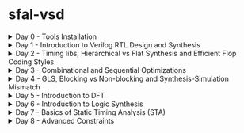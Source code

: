 # sfal-vsd
<details>
	<summary>Day 0 - Tools Installation </summary>
	
# Day 0 - Tools Installation
## Yosys
```
$ git clone https://github.com/YosysHQ/yosys.git
$ cd yosys 
$ sudo apt install make (If make is not installed please install it) 
$ sudo apt-get install build-essential clang bison flex \
    libreadline-dev gawk tcl-dev libffi-dev git \
    graphviz xdot pkg-config python3 libboost-system-dev \
    libboost-python-dev libboost-filesystem-dev zlib1g-dev
$ make 
$ sudo make install
```
<img width="575" alt="yosys" src="https://github.com/sukanyasmeher/sfal-vsd/assets/166566124/7dfb067d-5f8c-407b-86eb-6bcb44f60a97">

## Iverilog
```
$ sudo apt-get install iverilog
```
<img width="702" alt="iverilog" src="https://github.com/sukanyasmeher/sfal-vsd/assets/166566124/e660c9fc-0d6d-4ab7-b75f-9992133771ef">

## GTKWave
```
$ sudo apt update
$ sudo apt install gtkwave
```
<img width="604" alt="gtkwave2" src="https://github.com/sukanyasmeher/sfal-vsd/assets/166566124/843a73bc-20ec-4417-bdc8-883caa6a299b">

<img width="1008" alt="gtkwave1" src="https://github.com/sukanyasmeher/sfal-vsd/assets/166566124/1e0c0704-f9a8-4ce4-b364-55a1fb0fc9ca">
</details>

<details>
<summary>Day 1 - Introduction to Verilog RTL Design and Synthesis</summary>

# Day 1 - Introduction to Verilog RTL Design and Synthesis
## Introduction to open-source simulator Iverilog

Folder structure of the git clone:
- `lib` - will contain sky130 standard cell library
- `my_lib/verilog_models` - will contain standard cell verilog model
- `verilog_files` -contains the lab experiments source files

<img width="762" alt="intro_iverilog" src="https://github.com/sukanyasmeher/sfal-vsd/assets/166566124/ceceb871-47f9-4edc-8ec7-ac273dc5352c">


Example of a design good_mux.v 

```
module good_mux (input i0 , input i1 , input sel , output reg y);
always @ (*)
begin
	if(sel)
		y <= i1;
	else 
		y <= i0;
end
endmodule
```
Example of a testbench tb_good_mux.v 

```
`timescale 1ns / 1ps
module tb_good_mux;
	// Inputs
	reg i0,i1,sel;
	// Outputs
	wire y;

        // Instantiate the Unit Under Test (UUT)
	good_mux uut (
		.sel(sel),
		.i0(i0),
		.i1(i1),
		.y(y)
	);

	initial begin
	$dumpfile("tb_good_mux.vcd");
	$dumpvars(0,tb_good_mux);
	// Initialize Inputs
	sel = 0;
	i0 = 0;
	i1 = 0;
	#300 $finish;
	end

always #75 sel = ~sel;
always #10 i0 = ~i0;
always #55 i1 = ~i1;
endmodule
```
Command to run the design and testbench
```
iverilog good_mux.v tb_good_mux.v
```
The output of the iverilog is a .vcd file and a.out file is created. By executing a.out iverilog dump the vcd file.

## Introduction to GTKWave
gtkwave will be used to generate the waveforms and display in visual format.

Command to view the vcd file in gtkwave 
```
gtkwave tb_good_mux.vcd
```
The waveform in gtwave is shown below

<img width="993" alt="lab1-gtkwave" src="https://github.com/sukanyasmeher/sfal-vsd/assets/166566124/2f27e5f2-6c6c-491a-b6be-8c8974ed1303">

## Introduction to Yosys
It is the synthesizer used to convert RTL to netlist.
Netlist should be the same as the Design but represented in the form of standard cells.
The same testbench can be used to verify RTL and Synthesized Netlist.

<img width="800" alt="intro_yosys" src="https://github.com/sukanyasmeher/sfal-vsd/assets/166566124/0920be6f-770d-447d-a2cf-eaf73280539e">

## Introduction to Logic Synthesis

<img width="611" alt="intro_logic_synthesis1" src="https://github.com/sukanyasmeher/sfal-vsd/assets/166566124/d01c7771-7bb7-42cd-b7a1-24472ca61226">

## Lab using Yosys and Sky130 PDKs
<img width="736" alt="yosyslab1" src="https://github.com/sukanyasmeher/sfal-vsd/assets/166566124/81628bfa-c5b4-4715-bd30-ccc5dc97f789">

<img width="730" alt="yosyslab2" src="https://github.com/sukanyasmeher/sfal-vsd/assets/166566124/a62c4b4c-d1b0-4412-bfa5-11fcec22627a">

<img width="727" alt="yosyslab3" src="https://github.com/sukanyasmeher/sfal-vsd/assets/166566124/a96c3730-0071-49c2-b2f9-d61f9640ba20">

<img width="636" alt="show_logic" src="https://github.com/sukanyasmeher/sfal-vsd/assets/166566124/19d70533-9d4e-4cec-81c5-7ad2fafc381f">

</details>

<details>

<summary>Day 2 - Timing libs, Hierarchical vs Flat Synthesis and Efficient Flop Coding Styles </summary>

# Day 2 - Timing libs, Hierarchical vs Flat Synthesis and Efficient Flop Coding Styles

## Introduction to timing .libs
Libraries are characterized based on PVT (process, voltage, temperature) \
Process -> Variations due to fabrication \
Voltage -> Variations due to voltage \
Temperature -> Variations due to temperature 

As seen in the screenshot below \
tt stands for typical in the .lib name \
025C stands for temperature of 25 C in the .lib name \
1v80 stands for voltage of 1.8V in the .lib name

<img width="903" alt="libertyfile1" src="https://github.com/sukanyasmeher/sfal-vsd/assets/166566124/4d70123b-e2a7-406b-9d19-9f7bfc958840">

-cell defines the beginning of the cell. Other information of cells mentioned are:
- Leakage power based on the combination of inputs
- Area
- Power ports
- Input capacitance
- Power associated with the pin
- Transition
- Delay

## Hierarchical vs Flat Synthesis

### Hierarchical Synthesis
Report after synthesizing multiple_modules.v. As shown below the sub_modules statistics are printed. For example, sub-module1 has 1 AND gate and sub-module2 has 1 OR gate. This is an example of Hierarchical Synthesis.

<img width="1284" alt="multiplemodules1" src="https://github.com/sukanyasmeher/sfal-vsd/assets/166566124/a3fe130b-84ba-4605-9bb5-b6ea0600162f">

Hierarchy is preserved. sub_module1 and sub_module2 are instantiated separately in the synthesized Verilog netlist. Rather than seeing AND or OR gate, we see sub_modules when we run the command 'show' as shown in the screenshot.

<img width="951" alt="mutiplemoduleshier2" src="https://github.com/sukanyasmeher/sfal-vsd/assets/166566124/bfedb3bd-484b-4bec-b8a3-95636b0dadb2">

If we look into the sub_module2 in synthesized netlist 'multiple_modules_hier.v', we see that rather than OR gate, the inputs a & b, pass through the inverter and then NAND gate. It is because in CMOS, stacking PMOS, which happens in 'OR' gate is bad as PMOS has lower mobility and always have to be wider to get some meaningful output. The next step is to check .lib file for the answer.

### Flat Synthesis
The design can be flattened by using the command `flatten`.

Screenshot shows the command, synthesized netlist and the logical diagram.

<img width="1534" alt="multiplemodulesflat1" src="https://github.com/sukanyasmeher/sfal-vsd/assets/166566124/b9045858-4928-4503-9fdf-597848406a43">

### Sub-module Level Synthesis
RTL (Register Transfer Level) designs are often modular, with various functional blocks or sub-modules. Sub-module level synthesis allows each of these sub-modules to be synthesized independently.

Why is the sub-module level synthesis necessary?
- Optimization and Area Reduction: By synthesizing sub-modules separately, the synthesis tool can optimize each one individually. It performs logic optimization, technology mapping, and area minimization for each sub-module. This leads to more efficient use of resources and reduced overall chip area.
- Resuability: Each submodule can be designed, verified, and optimized independently. They can be reused in a large design multiple times saving time and enhancing efficiency. 
- Parallel Processing: Different sub-modules can be synthesized concurrently, improving efficiency. For large designs, parallel synthesis significantly reduces turnaround time.

The commands to run sub-module synthesis
```
read_liberty -lib ../lib/sky130_fd_sc_hd__tt_025C_1v80.lib
read_verilog multiple_modules.v
synth -top sub_module1
abc -liberty ../lib/sky130_fd_sc_hd__tt_025C_1v80.lib
show
```

The screenshot shows that when sub_module1 is synthesized, only AND gate is generated. 
<img width="1003" alt="submodulesynth" src="https://github.com/sukanyasmeher/sfal-vsd/assets/166566124/1e3c7a7e-7ae2-41af-89ce-27e3b7a198ec">

## Various Flop Coding Styles and Optimization

### Why do we need flops and how do they prevent glitches in the circuit?

Glitches can occur in digital circuits due to various reasons such as signal delays, noise, or timing issues. Flops prevent glitches during the operation in the following ways:
- Synchronization: Flops are edge-triggered devices, meaning they respond only to transitions of the input signal (e.g., rising edge, falling edge). This synchronization ensures that the output changes only at specific points, reducing the likelihood of glitches caused by transient signal variations.
- Timing Control: Flops are typically controlled by a clock signal, ensuring that all circuit operations occur synchronously. This eliminates timing issues that could lead to glitches due to data arriving at different times.

<img width="846" altthe ="flops1" src="https://github.com/sukanyasmeher/sfal-vsd/assets/166566124/32aab966-261a-4e42-9f49-59572586cd0f">

### Different types of flops
To initialize flops, we need to `set` and `reset` which can be synchronous or asynchronous.

<img width="775" alt="syn_async_reset_flop1" src="https://github.com/sukanyasmeher/sfal-vsd/assets/166566124/338b941f-4a51-4cf3-9289-f344afac2922">

<img width="967" alt="sync_async_reset_flop2" src="https://github.com/sukanyasmeher/sfal-vsd/assets/166566124/22ef5caa-be1d-4cfe-be44-b1dc7083c377">

The screenshot below shows DFF with asynchronous reset HDL simulation in Iverilog and  waveform display in GTKwave. Irrespective of the clock and d, as soon as async_reset=1, q=0.

<img width="1011" alt="async_reset_flop_hdl" src="https://github.com/sukanyasmeher/sfal-vsd/assets/166566124/4f4c5e04-85c9-4492-90cd-00a6dddcbbb3">

### Synthesizing flops
The command to synthesize ***DFF with asynchronous reset*** as an example
```
read_liberty -lib ../lib/sky130_fd_sc_hd__tt_025C_1v80.lib
read_verilog dff_asyncres.v
synth -top dff_asyncres
dfflibmap -liberty ../lib/sky130_fd_sc_hd__tt_025C_1v80.lib
abc -liberty ../lib/sky130_fd_sc_hd__tt_025C_1v80.lib
show
```
<img width="1142" alt="dff_asyncres_syn" src="https://github.com/sukanyasmeher/sfal-vsd/assets/166566124/1beb6298-6b1c-4c6b-a2dd-ac28de40f108">


On synthesizing ***DFF with synchronous reset*** we get NOR gate with inverted `d` as shown in the screenshot below. However,on evaluating the boolean expression, we reached the same logic realization. 


<img width="1211" alt="dff_sync_reset1" src="https://github.com/sukanyasmeher/sfal-vsd/assets/166566124/45f7fc3b-d87f-43bc-94fd-0d9f3870382f">

<img alt="dff_sync_reset2" src="https://github.com/sukanyasmeher/sfal-vsd/assets/166566124/81c0b90f-06af-4ee9-9f10-b8f4f8f743a7" width="700" height="500">

Using the `stat` command, all the cells used for logic synthesis are visible even though it is not evident from the statistics of doing synthesis.

<img width="572" alt="dff_syncres2" src="https://github.com/sukanyasmeher/sfal-vsd/assets/166566124/15ff7c0a-cec7-4aac-8385-a0b59f99ec04">



### Synthesizing mult2 (multiply by 2)

 
To implement `y[3:0] = 2*a[2:0]`, we append a `1'b0 `to the `a[2:0]` i.e, `y[3:0] = {a[2:0],0}`. This is also equal to left shift the input bits by 1.
This can be realized by just wiring.
So we expect no hardware which is also seen in the screenshot below, analysis after synthesis and show. The command 'abc' is not required for mapping when there are no cells.

<img width="972" alt="mult2_syn2" src="https://github.com/sukanyasmeher/sfal-vsd/assets/166566124/d2cd1b79-d13b-4478-83f3-e73f16a7fce9">

### Synthesizing mult9 (multiply by 9 or 8+1)

`y=9*a` can be considered `8*a+1*a`
To implement `y[5:0] = 9*a[2:0]`, we append `000` to `a[2:0]` and then add `a` i.e, `y[5:0] = {a[2:0],000} + a[2:0]`.
This can be realized just by wiring.
So we expect no hardware which is also seen in the screenshot below, analysis after synthesis and show. The command 'abc' is not required for mapping when there are no cells.

<img width="918" alt="mult8_syn" src="https://github.com/sukanyasmeher/sfal-vsd/assets/166566124/dd1b4634-50ed-4229-9d82-80689bafb7e7">
</details>

<details>
	<summary>Day 3 - Combinational and Sequential Optimizations </summary>
	
# Day 3 - Combinational and Sequential Optimizations

## Introduction to Optimizations

### Combinational Logic Optimization
It means squeezing the logic to get the most optimized design in terms of area and power. the most commonly used techniques are:
1) Constant propagation using direct optimization
2) Boolean logic optimization using K-map and Quine McKlusky

An example of constant propagation optimization is highlighted below.
<img width="618" alt="1_const_prop" src="https://github.com/sukanyasmeher/sfal-vsd/assets/166566124/c8bd1118-52f7-441b-8cff-254d851cb892">

An example of boolean optimization is highlighted below.

<img width="619" alt="2-boolean-opt" src="https://github.com/sukanyasmeher/sfal-vsd/assets/166566124/aa864102-ef33-4d45-9ec9-929738172cd4">

### Sequential Logic Optimization
The technqiues used are:
1) Basic
   - Sequential constant propagation
2) Advanced (not covered as part of lab)
   - Static optimization
   - Retiming
   - Sequential logic cloning (floorplan aware synthesis)

An example of sequential constant propagation is highlighted below of DFF with asynchronous reset where D input is grounded. To note, the same technique cannot be applied to DFF with the asynchronous set because while `Q=1` when `Set=1`, but `Q=0` at `Set=0` at the next CLK pulse. Q is dependent not only on Set but also on the clock edge.

<img width="629" alt="3-seq-const-prop" src="https://github.com/sukanyasmeher/sfal-vsd/assets/166566124/3e31a212-a0b0-42c3-be92-d0075a9f7d1c">

Retiming is a technique to improve the performance of the circuit.

<img width="600" alt="4-seq-adv" src="https://github.com/sukanyasmeher/sfal-vsd/assets/166566124/23bcc15c-813b-496a-aebf-ebbf5ceba557">

## Combinational Logic Optimizations
Commands for optimization

```
opt_clean -purge
```
### Optimization of opt_check.v
Syntax for opt_check.v
```
module opt_check (input a , input b , output y);
        assign y = a?b:0;
endmodule
```
For opt_check.v the assignment `y = a?b:0` reduces to `y = ab`. The screenshot shown below explains this

<img width="533" alt="5-seq-opt" src="https://github.com/sukanyasmeher/sfal-vsd/assets/166566124/f4b6a999-f665-412f-a705-9496bfdd04c2">

The logic implementation after synthesis for opt_check.v is shown below, showing only AND gate.

<img width="1120" alt="6-opt_check" src="https://github.com/sukanyasmeher/sfal-vsd/assets/166566124/1375f89b-a78f-4702-a1b3-ae9fbcc85ffc">


### Optimization of opt_check2.v
Syntax for opt_check2.v
```
module opt_check2 (input a , input b , output y);
        assign y = a?1:b;
endmodule
```
For opt_check2.v the assignment `y = a?1:b` reduces to `y = a + b`. 

The logic implementation after synthesis for opt_check2.v is shown below, showing only OR gate.

<img width="1115" alt="7-opt-check2" src="https://github.com/sukanyasmeher/sfal-vsd/assets/166566124/6c8b8eea-c605-4110-9a74-f3b2737ff29f">

### Optimization of opt_check3.v
Syntax for opt_check3.v
```
module opt_check3 (input a , input b, input c , output y);
	assign y = a?(c?b:0):0;
endmodule
```
For opt_check.v the assignment `y = a?(c?b:0):0` reduces to `y = abc`. The screenshot shown below explains this.

<img width="541" alt="8-opt-check3" src="https://github.com/sukanyasmeher/sfal-vsd/assets/166566124/c9fb59d8-d080-4776-bec6-46e3b48b3d68">

The logic implementation after synthesis for opt_check3.v is shown below, showing 3 input AND gate.

<img width="1046" alt="9-opt-check3" src="https://github.com/sukanyasmeher/sfal-vsd/assets/166566124/e0306198-1dd2-4504-9f97-7d7541316160">

### Optimization of multiple_module_opt.v

Syntax of multiple_module_opt.v
```
module sub_module1(input a , input b , output y);
 assign y = a & b;
endmodule

module sub_module2(input a , input b , output y);
 assign y = a^b;
endmodule

module multiple_module_opt(input a , input b , input c , input d , output y);
wire n1,n2,n3;

sub_module1 U1 (.a(a) , .b(1'b1) , .y(n1));
sub_module2 U2 (.a(n1), .b(1'b0) , .y(n2));
sub_module2 U3 (.a(b), .b(d) , .y(n3));

assign y = c | (b & n1); 
endmodule
```
The logic implementation after synthesis for multiple_module_opt.v is shown below.
<img width="1080" alt="10-multiple-module-opt" src="https://github.com/sukanyasmeher/sfal-vsd/assets/166566124/f2486353-e1f9-44e3-97b1-4b235912b69d">


## Sequential Logic Optimizations

Both the dff_const1.v and dff_const2 are explained below.

<img width="851" alt="12-dff-const1-const2" src="https://github.com/sukanyasmeher/sfal-vsd/assets/166566124/b9bede59-edaa-4f4f-ad90-9036c63aa4da">

### Optimizing dff_const1.v

Syntax for dff_const1.v
```
module dff_const1(input clk, input reset, output reg q);
always @(posedge clk, posedge reset)
begin
	if(reset)
		q <= 1'b0;
	else
		q <= 1'b1;
end

endmodule
```
For dff_const1.v, `q=0` as long as `reset=1`. However, when `reset=0` `q` doesn't immediately becomes `1` rather at the next rising edge of the `clk` as shown below. ***So the optimization cannot be applied***.

<img width="998" alt="11-dff-const1" src="https://github.com/sukanyasmeher/sfal-vsd/assets/166566124/b046fd71-f0bd-4b79-9345-81ace8795e11">

The commands to run the synthesis
```
read_liberty -lib ../lib/sky130_fd_sc_hd__tt_025C_1v80.lib
read_verilog dff_const1.v
synth -top dff_const1
dfflibmap -liberty ../lib/sky130_fd_sc_hd__tt_025C_1v80.lib
abc -liberty ../lib/sky130_fd_sc_hd__tt_025C_1v80.lib
show
```

The logic implementation after synthesis for dff_const1.v is shown below.

<img width="1680" alt="13-dff-const1" src="https://github.com/sukanyasmeher/sfal-vsd/assets/166566124/dcde9e56-06b9-4b20-9b7c-4e44477df7ba">

***complete dff_const2,4,5***

### Optimizing dff_const3.v

Syntax for dff_const3.v
```
module dff_const3(input clk, input reset, output reg q);
reg q1;

always @(posedge clk, posedge reset)
begin
	if(reset)
	begin
		q <= 1'b1;
		q1 <= 1'b0;
	end
	else
	begin
		q1 <= 1'b1;
		q <= q1;
	end
end

endmodule
```
For dff_const3.v, there are two flops.  `q1=0` as long as `reset=1`. However, when `reset=0` `q1` doesn't immediately becomes `1` rather at the next rising edge of the `clk` with some propagation delay as shown below. `q=1` as long as `reset=1`, acting as `set` rather than `reset`. However, when `reset=0` `q` samples `q1` as `0` as there are some propagation delay for `q1`as shown below. At the next `clk` edge `q` samples `q1` as `1`.
***So the optimization cannot be applied***.

<img width="973" alt="14-dff-const3" src="https://github.com/sukanyasmeher/sfal-vsd/assets/166566124/6bf8a7c4-07f1-4f70-9878-e2773b3eeab5">

The command to run HDL simulation
```
iverilog dff_const3.v tb_dff_const3.v
./a.out
gtkwave tb_dff_const3.vcd
```
The HDL simulation is shown below.

<img width="997" alt="15-dff-const3" src="https://github.com/sukanyasmeher/sfal-vsd/assets/166566124/3e9440d3-a562-4365-90fb-d17e8ea5c7a2">

The commands to run the synthesis
```
read_liberty -lib ../lib/sky130_fd_sc_hd__tt_025C_1v80.lib
read_verilog dff_const3.v
synth -top dff_const3
dfflibmap -liberty ../lib/sky130_fd_sc_hd__tt_025C_1v80.lib
abc -liberty ../lib/sky130_fd_sc_hd__tt_025C_1v80.lib
show
```

The logic implementation after synthesis for dff_const3.v is shown below.

<img width="1066" alt="16-dff-const3" src="https://github.com/sukanyasmeher/sfal-vsd/assets/166566124/6d30d2b7-0c21-464f-9dad-02db228e8c5c">

## Sequential Optimzations for Unused Outputs

### Optimization of Case1: 3-bit Up Counter with q[0] used (counter_opt.v)
Example of a counter where bits at the position of [2] and [1] are unused.

```
module counter_opt (input clk , input reset , output q);
reg [2:0] count;
assign q = count[0];

always @(posedge clk ,posedge reset)
begin
	if(reset)
		count <= 3'b000;
	else
		count <= count + 1;
end

endmodule
```
The screenshot explains the logic of the counter. Only q[0] is used. ***So the optimization can be applied***.

<img width="1200" alt="17-counter" src="https://github.com/sukanyasmeher/sfal-vsd/assets/166566124/dbdbd8d5-a305-4f31-b8ba-a8c33d53d67a">

The commands to run the synthesis
```
read_liberty -lib ../lib/sky130_fd_sc_hd__tt_025C_1v80.lib
read_verilog counter_opt.v
synth -top counter_opt
dfflibmap -liberty ../lib/sky130_fd_sc_hd__tt_025C_1v80.lib
abc -liberty ../lib/sky130_fd_sc_hd__tt_025C_1v80.lib
show
```
We see only one flop after the synthesis and also seen in synthesis report after `synth -top counter_opt.v`

<img width="1672" alt="18-counter-opt" src="https://github.com/sukanyasmeher/sfal-vsd/assets/166566124/42d260a1-72bc-4d5f-b891-9fea58a57813">

### Optimization of Case2: 3-bit Up Counter (counter_opt2.v)

Example of a counter where all the bits are used.
```
module counter_opt (input clk , input reset , output q);
reg [2:0] count;
assign q = (count[2:0] == 3'b100);

always @(posedge clk ,posedge reset)
begin
	if(reset)
		count <= 3'b000;
	else
		count <= count + 1;
end

endmodule
```
The commands to run the synthesis
```
read_liberty -lib ../lib/sky130_fd_sc_hd__tt_025C_1v80.lib
read_verilog counter_opt.v
synth -top counter_opt
dfflibmap -liberty ../lib/sky130_fd_sc_hd__tt_025C_1v80.lib
abc -liberty ../lib/sky130_fd_sc_hd__tt_025C_1v80.lib
show
```
We see only 3 flops after the synthesis and also seen in synthesis report after `synth -top counter_opt.v`
<img width="829" alt="19-counter-opt2" src="https://github.com/sukanyasmeher/sfal-vsd/assets/166566124/a7c68bda-5619-4dd6-89d4-d8773c1bf345">

<img width="1669" alt="20-counter-opt2" src="https://github.com/sukanyasmeher/sfal-vsd/assets/166566124/95bbe05c-bdde-4bdd-8fe7-492be015dc9f">

<img width="1167" alt="21-counter-opt2" src="https://github.com/sukanyasmeher/sfal-vsd/assets/166566124/11cd582b-4ccd-4b99-82e2-1c68c92db131">

</details>

<details>

 <summary>Day 4 - GLS, Blocking vs Non-blocking and Synthesis-Simulation Mismatch</summary>
 
# Day 4 - GLS, Blocking vs Non-blocking and Synthesis-Simulation Mismatch

## GLS, Synthesis-Simulation Mismatch, and Blocking/Non-blocking Statements

### Why is Gate Level Simulation (GLS) necessary?
- Verify the correctness of the design after synthesis
- Ensure the timing of the design is met which is done with delay annotation (timing aware)

  <img width="628" alt="1-gls-iverilog" src="https://github.com/sukanyasmeher/sfal-vsd/assets/166566124/e3bef5db-4722-4561-ad10-0370a924fdc9">
  
### Synthesis Simulation Mismatches

It happens because of the following reasons
- Missing sensitivity list
- Blocking vs non-blocking assignments
- Non-standard verilog coding

#### (1) Missing sensitivity list

As shown in the screenshot below, `always` block is evaluated only when `sel` is changing. So output `y` is not evaluated when `sel` is not changing although `i0` and `i1` are changing. Rather it acts like a latch. The code on the right side represents the correct design coding for `mux`. In this case `always` is evaluated for any signal changes. 

<img width="632" alt="2-missing-sensitivity-list" src="https://github.com/sukanyasmeher/sfal-vsd/assets/166566124/5c494646-600e-4b19-a3ce-7db8c1baa5a7">

#### (2) Blocking vs Non-blocking Assignments

 ##### Blocking Statements
 
 - Represented by `=`
 - Executes the statements in the order it is written inside always block
 - So the first statement is evaluated before the second statement

##### Non-Blocking Statements
- Represented by `<=`
- Executes all the RHS when always block is entered and assigns to LHS
- Parallel execution

   The left side of the screenshot below gives us the correct execution. While the right side can lead to serious issues as `d` is assigned to `q` directly. ***So choosing non-blocking statements is best practice*** (highlighted in the screenshot below).

<img width="612" alt="4-blocking-statement" src="https://github.com/sukanyasmeher/sfal-vsd/assets/166566124/bde53551-9858-4eee-afd2-f37cd0dff762">

 ##### Blocking Statements Leading to Synthesis Simulation Mismatch

In the code shown below, `y` gets the old `q0` value. This will mimic delay or flop. But when you synthesize, there will be no flop. If the order is changed (right side code), latest value of `q0` is assigned to `y`. 

When synthesized, both will lead to the same circuit. However, simulation will result in different behavior. For the left side of the code, `y` gets the old `q0` value and for the right side of the code, `y` gets the latest `q0` value leading to a synthesis simulation mismatch. 

This issue is resolved by using ***non-blocking statements***.

 <img width="615" alt="5-blocking-statement" src="https://github.com/sukanyasmeher/sfal-vsd/assets/166566124/aed8bcbb-ca5e-467d-bfd7-8c679ce91263">

## Labs on GLS and Synthesis-Simulation Mismatch

### Ternary operator MUX (ternary_operator_mux.v)

The Verilog code of ternary_operator_mux.v
```
module ternary_operator_mux (input i0 , input i1 , input sel , output y);
	assign y = sel?i1:i0;
	endmodule
```
The command to run HDL simulation
```
iverilog ternary_operator_mux.v tb_ternary_operator_mux.v
./a.out
gtkwave tb_ternary_operator_mux.vcd
```
HDL Simulation waveform of ternary_operator_mux.v is shown in the screenshot below

<img width="1013" alt="6-ternary-op-mux" src="https://github.com/sukanyasmeher/sfal-vsd/assets/166566124/14d13e7f-e5f7-4d61-9942-5e5e57433db5">

The commands to run the synthesis for ternary_operator_mux.v
```
read_liberty -lib ../lib/sky130_fd_sc_hd__tt_025C_1v80.lib
read_verilog ternary_operator_mux.v
synth -top ternary_operator_mux
abc -liberty ../lib/sky130_fd_sc_hd__tt_025C_1v80.lib
show
write_verilog ternary_operator_mux_net.v
```

<img width="1002" alt="7-ternary-op-mux" src="https://github.com/sukanyasmeher/sfal-vsd/assets/166566124/de35d1cd-8e62-470f-983c-6364f2a76447">

The commands to do GLS for ternary_operator_mux.v
```
iverilog ../my_lib/verilog_model/primitives.v ../my_lib/verilog_model/sky130_fd_sc_hd.v ternary_operator_mux_net.v tb_ternary_operator_mux.v
./a.out
gtkwave tb_ternary_operator_mux.vcd
```
The GLS output is shown below.
<img width="982" alt="8-ternary-op-mux" src="https://github.com/sukanyasmeher/sfal-vsd/assets/166566124/7c1e66fd-c9dd-40be-9112-9e33da3e5ebb">

### Bad MUX (bad_mux.v)

The `always` block is executed only at `sel` signal. It works like a flop rather than mux.
The Verilog code of bad_mux.v
```
module bad_mux (input i0 , input i1 , input sel , output reg y);
always @ (sel)
begin
	if(sel)
		y <= i1;
	else 
		y <= i0;
end
endmodule
```

The command to run HDL simulation
```
iverilog bad_mux.v tb_bad_mux.v
./a.out
gtkwave tb_bad_mux.vcd
```
HDL Simulation waveform of bad_mux.v is shown in the screenshot below

<img width="978" alt="9-bad-mux" src="https://github.com/sukanyasmeher/sfal-vsd/assets/166566124/a4c9addd-c225-4c1e-a2bd-32187373e56d">

The commands to run the synthesis for bad_mux.v.
```
read_liberty -lib ../lib/sky130_fd_sc_hd__tt_025C_1v80.lib
read_verilog bad_mux.v
synth -top bad_mux
abc -liberty ../lib/sky130_fd_sc_hd__tt_025C_1v80.lib
show
write_verilog bad_mux_net.v
```

The synthesis report shows it is still inferring the mux but not the flop.

<img width="1035" alt="10-bad-mux" src="https://github.com/sukanyasmeher/sfal-vsd/assets/166566124/3851798a-31c7-4030-a81d-63325bd4d6f3">

The commands to do GLS for bad_mux.v
```
iverilog ../my_lib/verilog_model/primitives.v ../my_lib/verilog_model/sky130_fd_sc_hd.v bad_mux_net.v tb_bad_mux.v
./a.out
gtkwave tb_bad_mux.vcd
```
The GLS output is shown below. This shows correct functionality which is different from HDL simulation, leading to ***synthesis simulation mismatch***.

<img width="985" alt="11-bad-mux" src="https://github.com/sukanyasmeher/sfal-vsd/assets/166566124/98dad98d-c46e-4b72-9857-e6b30c42367f">

## Labs on Synthesis-Simulation Mismatch for Blocking Statements

### Blocking Caveat (blocking_caveat.v)

The logic to simulate is shown below.
<img width="594" alt="12-blocking-caveat" src="https://github.com/sukanyasmeher/sfal-vsd/assets/166566124/d7e6ea20-93fb-41d4-9f56-9910fe8f9931">

The Verilog code of blocking_caveat.v
```
module blocking_caveat (input a , input b , input  c, output reg d); 
reg x;
always @ (*)
begin
	d = x & c;
	x = a | b;
end
endmodule
```

The command to run HDL simulation
```
iverilog blocking_caveat.v tb_blocking_caveat.v
./a.out
gtkwave tb_blocking_caveat.vcd
```
HDL Simulation waveform of blocking_caveat.v is shown in the screenshot below. `d` takes the old value of `x` causing incorrect functionality.

<img width="976" alt="13-blocking caveat" src="https://github.com/sukanyasmeher/sfal-vsd/assets/166566124/0a3a28b9-9647-47b5-83dd-eec1d81092cc">


The commands to run the synthesis for bad_mux.v.
```
read_liberty -lib ../lib/sky130_fd_sc_hd__tt_025C_1v80.lib
read_verilog blocking_caveat.v
synth -top blocking_caveat
abc -liberty ../lib/sky130_fd_sc_hd__tt_025C_1v80.lib
show
write_verilog blocking_caveat_net.v
```

The synthesis report and logic synthesis is shown below.

<img width="1007" alt="14-blocking-caveat" src="https://github.com/sukanyasmeher/sfal-vsd/assets/166566124/2e61c1bd-37b6-4a38-bf5f-39c345f2305b">


The commands to do GLS for bad_mux.v
```
iverilog ../my_lib/verilog_model/primitives.v ../my_lib/verilog_model/sky130_fd_sc_hd.v blocking_caveat_net.v tb_blocking_caveat.v
./a.out
gtkwave tb_blocking_caveat.vcd
```
The GLS output is shown below. In this case, `d` takes the current value of `x` causing incorrect functionality.The waveform shows correct functionality which is different from HDL simulation, leading to ***synthesis simulation mismatch***.

<img width="981" alt="15-blocking-caveat" src="https://github.com/sukanyasmeher/sfal-vsd/assets/166566124/b8fcd356-8743-4098-aae8-bdbd8ab88a15">

</details>

<details>
	<summary>Day 5 - Introduction to DFT</summary>
	
# Day 5 - Introduction to DFT

## List of some possible issues that arise while manufacturing chips:
- Density Issue: Fabrication processes have become quite complicated with the advent of deep-submicron design technologies. Design elements are coming closer and closer; they are becoming smaller and thinner. Billions of transistors are involved in present-day VLSI chips. So, the chances of two wires touching each other or a very thin wire breaking in between are high. These are a few sources of errors or faults. The point is, that there can be many such errors that can creep in during the design and fabrication processes. So, with an increase in density, the probability of failure also becomes high.
- Software Issue: Moreover, apart from fabrication, there can even be errors in the translation process due to the bugs in CAD software tools used to design the chip.
- Application Issue: There are several critical applications, in which we can’t afford to have faults in the chip at any cost. For example, in medical or healthcare applications, a single fault in the equipment controllers may even risk the life of an individual. For rockets or space shuttles that run on cryogenic fuel, they may need their microcontroller or microprocessor to run on a broader temperature range. Hence the test conditions for these chips should be very application-specific and on an extreme level to prevent any future failures.
- Maintenance Issue: In case of any future failure, for repair or maintenance, we need to identify the proper coordinates of fault. Since PCB sizes are also decreasing, multimeter testing isn’t a viable option anymore. Moreover, moving towards SoC (System on Chip) design, the modular design is losing its relevance, thereby making the maintenance process more expensive.
- Business Issue: If designed chips are found to be faulty, then it transforms into a substantial loss and penalty for the company. Later, we will discuss how detecting a fault earlier decreases the cost of doing business significantly.
  
  Source - (https://technobyte.org/what-is-dft-design-for-testability-introduction/#What_is_Design_for_Testability_and_why_we_need_it)

## 3 W's for DFT - ***What***, ***Why***, ***When/Where***
### What is testability?
In VLSI terms, it means " If a design is well-controllable and well-observable, it is said to be easily testable".  
  
### What is Design for Testability (DFT)?
It a technique that facilitates a design to become testable after production. In another way, adding an extra design for an existing design to make sure it is tested after fabricated.
Some of the examples are 
- For `macros`, we use `MBist logic`
- For `flops`, we use `scan chains`
- for `combinational circuits`, we use `generate test patterns`


### Why do we do DFT?
It makes the testing easy in the post-production process.

<img width="1652" alt="1-dft" src="https://github.com/sukanyasmeher/sfal-vsd/assets/166566124/d08e387a-96cb-42f9-80a1-1275f688e3d6">

There are namely 3 levels of testing after a chip is fabricated.
- `Chip-level` or `die-level` where the chip is manufacture, usually done at foundry.
- `Board-level` when chips are integrated on the board/packages to make sure it works with other modules
- `System-level`, when several boards are assembled such as a chip within a laptop.

***DFT is also done due to economical and market needs.*** 

### When and where the DFT design is included?

When is it included? - At the beginning of the ASIC design flow

Where exactly is it included? - during the synthesis (front-end)

## Pros and Cons of DFT

<img width="1087" alt="2-dft" src="https://github.com/sukanyasmeher/sfal-vsd/assets/166566124/d7b9c887-2da9-4436-87dd-ed6c1cf01ec4">

## Basic Terminologies

### Controllability
By controllability from DFT point of view, we intend if both `0` and `1` are able to propagate to each and every node within the target patterns. A point is said to be controllable if both `0` and `1` propagated through the scan chains.

For example, there is no way to ***control*** `Node1` shown on the left side of the image below. But adding `MUX` allows that flexibility. However, it increases area, power and timing, ***PPA increases***.

<img width="1091" alt="3-dft" src="https://github.com/sukanyasmeher/sfal-vsd/assets/166566124/4da1589b-3cb8-4c91-babb-0f796235a6ca">

### Observability
By observability we are talking about the ability to measure the state of the logic signal. when we say that a node is observable, we mean that the value of the node can be shifted out through scan patterns and can be observed through scan put patterns.

For example, in the image shown below, if we want to observe `Node1`, we need to include a `flip-flop`. In this case, the area and power get affected by increasing, but the timing is not affected as the flop is not on the signal path.

<img width="1082" alt="4-dft" src="https://github.com/sukanyasmeher/sfal-vsd/assets/166566124/a0fd5dd4-6c48-45e6-b5eb-10ec1589ba60">

### Fault
It is a physical damage/defect compared to the good system, which may or may not cause a failure.

### Error
An error is caused by a fault because of which the system went to an erroneous state.

### Failure
Failure is when the system is not providing the expected service.

A ***fault*** causes an ***error*** which leads to a system ***failure***.

### Fault Coverage
Percentage of the total number of logical faults that can be tested using a given test set T.

### Defect Level
The fraction of shipped parts that are defective. Or the proportion of the faulty chip in which fault isn't detected and has been classified as good.

## DFT Techniques

<img width="1082" alt="5-dft" src="https://github.com/sukanyasmeher/sfal-vsd/assets/166566124/a1325dda-da31-4320-8ada-633d3f84648a">

The DFT compiler converts the flops to scan-enabled flops.

<img width="879" alt="6-dft" src="https://github.com/sukanyasmeher/sfal-vsd/assets/166566124/e9bd6e07-ab6e-4f9d-8b2e-3df551707347">

### Scan Chain Techniques
- Specify the scan constraints
- Specify scan ports and scan enables
- Compiling the DFT
- Identifying the no. of scan chains

### Scan-based technique, Scan chains

<img width="1083" alt="7-dft" src="https://github.com/sukanyasmeher/sfal-vsd/assets/166566124/67e00b4e-244b-49c5-9090-f670dae65d9e">

#### What is the purpose of scan flops?

There are various reasons, but 2 main reasons are noted below:
- To test stuck-at faults in the manufactured devices
- To test the path in the manufactured devices for delay that is to test whether each path is working at a functional frequency or not

#### FAQs on Scan Chain

<img width="1081" alt="12-dft" src="https://github.com/sukanyasmeher/sfal-vsd/assets/166566124/cbd27c87-6f7b-4137-b0f6-2f99015bb49b">

### When do we use ATPG?

<img width="1082" alt="13-dft" src="https://github.com/sukanyasmeher/sfal-vsd/assets/166566124/a7ccec92-3f60-41d7-a40c-611bdf7ac67f">

### Overview of DFT Compiler?

<img width="888" alt="14-dft" src="https://github.com/sukanyasmeher/sfal-vsd/assets/166566124/916c17b8-3c47-46de-80c0-9ee37fd536e3">

<img width="1033" alt="15-dft" src="https://github.com/sukanyasmeher/sfal-vsd/assets/166566124/75a4e905-9c8e-472f-9e14-a43fe7e428a7">

# Introcution to the Synopsys Tools

## Design Compiler (dc_shell)

The commands to start DC shell and open GUI
```
dc_shell
gui_start
```
<img width="1444" alt="8-dc-shell" src="https://github.com/sukanyasmeher/sfal-vsd/assets/166566124/e59c6e46-bcea-42e3-b00e-aa9fd1cd7298">

## Library compiler (lc_shell)

The commands to start LC shell and open GUI
```
lc_shell
gui_start
```

<img width="1475" alt="9-lc-shell" src="https://github.com/sukanyasmeher/sfal-vsd/assets/166566124/0fa1f072-1ead-49c2-87b9-f717693c5ec7">

## IC Compiler (icc2_shell)

The commands to start ICC2 shell and open GUI
```
icc2_shell
gui_start
```
<img width="1593" alt="10-icc2-shell" src="https://github.com/sukanyasmeher/sfal-vsd/assets/166566124/68630b50-acc3-475e-9def-0bc7cee6e9f8">
</details>

<details> 
	<summary> Day 6 - Introduction to Logic Synthesis </summary>

 # Day 6 - Introduction to Logic Synthesis

 ## About the course

 ### Tools that will be used for the lab
 
 - `Iverilog` - for Verilog compilation and simulation
 - `GTKwave` - for viewing the simulation output
 - `Synopsys Design Compiler` - for logic synthesis
 - `Skywater 130nm Library` - for standard cell library

### Expectations from the course
- Understand the various steps involved in ***Digital Logic Synthesis***
- Understand and write ***Synopsys Design Constraints (SDC)*** for the given module
- Perform ***Synthesis*** and write out ***Netlist using Design Compiler***
- Generate and analysis the ***Synthesis Reports and STA Reports***

## Digital Logic and Synthesis
- Digital logic is a switching function
- Behavioral model of design is written in HDL or a programming language called Register Transfer Logic such as VHDL, Verilog, and System Verilog
- The conversion of RTL to gate-level translation is called ***Synthesis*** as shown in the screenshot below.
  
<img width="1056" alt="1-logicsyn" src="https://github.com/sukanyasmeher/sfal-vsd/assets/166566124/cf3260e5-7cd5-4477-83da-b3e9a88e66cd">

### What is .lib?

<img width="876" alt="2-logicsyn" src="https://github.com/sukanyasmeher/sfal-vsd/assets/166566124/8d8c1854-3667-42c5-afc0-fdfc3e45e454">

### Why do we need different flavors of cells?

<img width="1181" alt="3-logicsyn" src="https://github.com/sukanyasmeher/sfal-vsd/assets/166566124/59a9d03d-e6d7-4988-bb33-dd058e1bdf7d">

<img width="1586" alt="4-logicsyn" src="https://github.com/sukanyasmeher/sfal-vsd/assets/166566124/d97b5e7f-004a-487d-90de-558882cf08b3">

<img width="1482" alt="5-logicsyn" src="https://github.com/sukanyasmeher/sfal-vsd/assets/166566124/5e77d25c-65ff-4535-ae40-eed814706123">

### How do we select the cells?

This is done through `constraints`.

<img width="1274" alt="6-logicsyn" src="https://github.com/sukanyasmeher/sfal-vsd/assets/166566124/b8636231-01cd-4e9c-9026-bb569066b068">

Let's look at this through an example below.

An illustration of the synthesis is described in the screenshot below.

<img width="1076" alt="7-logicsyn" src="https://github.com/sukanyasmeher/sfal-vsd/assets/166566124/d22c5400-6eee-41ee-8014-767b5a1a72e9">

The next question is which is the correct implementation from the 3 options shown below.

<img width="1680" alt="8-logicsyn" src="https://github.com/sukanyasmeher/sfal-vsd/assets/166566124/557b88d2-9447-44ae-860b-7e5d357474b3">

<img width="1680" alt="9-logicsyn" src="https://github.com/sukanyasmeher/sfal-vsd/assets/166566124/9b67d51b-5f3b-4fc7-86bc-033b921c6f58">

<img width="1680" alt="10-logicsyn" src="https://github.com/sukanyasmeher/sfal-vsd/assets/166566124/283bf723-7ab8-430c-9fcf-bbe8ab3ea852">

From the above discussion, `Implementation 3` is the best. But the question is, is it always the case?

Not really, especially on the following conditions
- If the logic is present in the hold-sensitive path.
- Additional buffers will add to both power and area.

In conclusion, all the 3 implementations are correct and will be picked based on the need. These needs are defined by the `constraints`. Constraints guide the synthesizer to select the correct library cells that are the most appropriate for the design.

## Introduction to Design Compiler

### What is DC?

<img width="1680" alt="11-logicsyn" src="https://github.com/sukanyasmeher/sfal-vsd/assets/166566124/284a27c2-a065-489c-b04f-da70d776a251">

### Common terminologies associated with DC

<img width="1680" alt="12-logicsyn" src="https://github.com/sukanyasmeher/sfal-vsd/assets/166566124/cf07287d-9fb8-44ad-808c-a7a6a0445af0">

### Synopsys Design Constraints (SDC)

<img width="1680" alt="13-logicsyn" src="https://github.com/sukanyasmeher/sfal-vsd/assets/166566124/662cd37d-5ddc-4aea-90df-83a42961ac3c">


### How do we set up Design Compiler (DC)?

<img width="1680" alt="14-logicsyn" src="https://github.com/sukanyasmeher/sfal-vsd/assets/166566124/0a1cfc9d-b846-4d85-89d8-6f161f9653ab">

### Implementation flow of ASIC

Steps in converting RTL to the physical database or GDS

<img width="1680" alt="15-logicsyn" src="https://github.com/sukanyasmeher/sfal-vsd/assets/166566124/72da8396-4912-4b63-82a5-02ec2ebb334f">

### DC Synthesis Flow

Link the design means to know that all the information in the design can be implemented in the form of standard cell libraries.

<img width="1680" alt="16-logicsyn" src="https://github.com/sukanyasmeher/sfal-vsd/assets/166566124/b72c28f4-8337-4ad9-b188-75e0a3ba8060">

## Lab 1 - Invoking DC Basic Setup

The DC is invoked in the folder `/home/sukanya/VLSI/sky130RTLDesignAndSynthesisWorkshop`
Commands to invoke the DC compiler
```
csh
dc_shell
echo $target_library //It generates your_library.db
echo $link_library
read_verilog DC_WORKSHOP/verilog_files/lab1_flop_with_en.v
write -f verilog -out lab1_net.v
sh gvim lab1_net.v
```
`your_library.db` is imaginary non-existent library, a dummy library invoked in the DC.

The Verilog syntax of `lab1_flop_with_en.v` (DFF with Asynchronous Reset)
```
module lab1_flop_with_en ( input res , input clk , input d , input en , output reg q);
always @ (posedge clk , posedge res)
begin
	if(res)
		q <= 1'b0;
	else if(en)
		q <= d;	
end
endmodule
```

The screenshot after `read_verilog` command is shown below. Let's try to understand the meaning of the messages generated. `gtech.db` and `standard.sldb` are internal dbs (virtual library) in DC memory for understanding the design. It is invoking HDL compiler or `Presto HDL Compiler`.
The line `Warning: Can't read link_library file 'your_library.db'. (UID-3)` means that DC compiler can't read your_library.db which was created for a dummy purpose. We need to point to the correct library.
In the line `Compiling source file /home/sukanya/VLSI/sky130RTLDesignAndSynthesisWorkshop/DC_WORKSHOP/verilog_files/lab1_flop_with_en.v`, it is compiling the source file and it infers the registers or memory device which is 1-bit flip-flop with asynchronous reset.

We need to link the design properly and point to the proper technology library.

<img width="1025" alt="17-lslab" src="https://github.com/sukanyasmeher/sfal-vsd/assets/166566124/137c6aa2-a57d-4de8-82a4-4ff555a4f363">

With the commands below we still get that the dummy library can't be linked. Since no proper standard cell library is provided, it has used `gtech` as the reference library to synthesize. 
```
dc_shell> write -f verilog -out lab1_net.v
Warning: Can't read link_library file 'your_library.db'. (UID-3)
Writing verilog file '/home/sukanya/VLSI/sky130RTLDesignAndSynthesisWorkshop/lab1_net.v'.
1
```
The Verilog netlist for lab1_net.v is opened using the command `sh gvim lab1_net.v` looks like as shown below. The netlist is not in form of sky130 library cells.

```
module lab1_flop_with_en ( res, clk, d, en, q );
  input res, clk, d, en;
  output q;


  \**SEQGEN**  q_reg ( .clear(res), .preset(1'b0), .next_state(d), 
        .clocked_on(clk), .data_in(1'b0), .enable(1'b0), .Q(q), .synch_clear(
        1'b0), .synch_preset(1'b0), .synch_toggle(1'b0), .synch_enable(en) );
endmodule
```

The correct commands for reading the correct library using DC Compiler
```
csh
dc_shell
set target_library /home/sukanya/VLSI/sky130RTLDesignAndSynthesisWorkshop/DC_WORKSHOP/lib/sky130_fd_sc_hd__tt_025C_1v80.db
set link_library {* $tarhet_library}
read_db DC_WORKSHOP/lib/sky130_fd_sc_hd__tt_025C_1v80.db
read_verilog DC_WORKSHOP/verilog_files/lab1_flop_with_en.v
link
compile
write -f verilog -out lab1_net_sky130.v
sh gvim lab1_net_sky130.v
```
There may be multiple libraries in DC memory. * represents all the libraries already loaded in DC memory. So we are appending an additional library without overwriting the already loaded library.
With the correct library specification, the Verilog netlist is appropriately generated with skywater130 libraries as shown below

```
module lab1_flop_with_en ( res, clk, d, en, q );
  input res, clk, d, en;
  output q;
  wire   n2, n3;

  sky130_fd_sc_hd__dfrtp_1 q_reg ( .D(n3), .CLK(clk), .RESET_B(n2), .Q(q) );
  sky130_fd_sc_hd__mux2_1 U5 ( .A0(q), .A1(d), .S(en), .X(n3) );
  sky130_fd_sc_hd__clkinv_1 U6 ( .A(res), .Y(n2) );
endmodule
```
## Lab 2 - Introduction to DDC GUI using Design Vision

Command to write the DDC file after compilation of the design
```
write -f verilog -out lab1_net_sky130.v
```

Commands to launch Design Vision (GUI format of Design Compiler)
```
csh
design_vision
start_gui //If GUI doesn't start automatically
```

Once GUI is opened, the command to open DDC is 
```
read_ddc lab1.ddc
```
If we type `read_verilog` in GUI, it reads only the Verilog file. But `read_ddc` reads the library as well. So, DDC will save all the information in the tool memory in that particular session. Only disadvantage is DDC is Synopsys's proprietary format.

<img width="1301" alt="18-lslab" src="https://github.com/sukanyasmeher/sfal-vsd/assets/166566124/b38fc689-4a24-4798-8106-d68b2b61537b">

<img width="1193" alt="19-lslab" src="https://github.com/sukanyasmeher/sfal-vsd/assets/166566124/ce191f29-98c2-4c86-98f6-23d80f10430f">

## Lab 3 - DC Compiler
`.synopsys_dc.setup` from `User home directory` overwrites the `default .synopsys_dc.setup` that is installed under DC.

<img width="1218" alt="20-lslab" src="https://github.com/sukanyasmeher/sfal-vsd/assets/166566124/dbabdc56-57e4-4aee-bc4c-6dbc96c98488">

Invoke the setup file by `gvim .synopsys_dc.setup` and copy paste the commands

```
set target_library /home/sukanya/VLSI/sky130RTLDesignAndSynthesisWorkshop/DC_WORKSHOP/lib/sky130_fd_sc_hd__tt_025C_1v80.db
set link_library {* $target_library}
```
## Tool Command Language (TCL) Quick Refresher
The location of `{` `}` is very important.

<img width="937" alt="21-tcl" src="https://github.com/sukanyasmeher/sfal-vsd/assets/166566124/1c319176-2690-4042-a55b-4fb1001e2cc5">
<img width="1008" alt="22-tcl" src="https://github.com/sukanyasmeher/sfal-vsd/assets/166566124/31146aa1-4156-4b1d-8474-bb06b1435ce9">
<img width="1181" alt="23-tcl" src="https://github.com/sukanyasmeher/sfal-vsd/assets/166566124/e772cbba-0958-4460-90a1-977cab6c0187">
<img width="1185" alt="26-tcl" src="https://github.com/sukanyasmeher/sfal-vsd/assets/166566124/40832bcf-d0da-4524-8b24-7bab17dafc98">
<img width="1172" alt="25-tcl" src="https://github.com/sukanyasmeher/sfal-vsd/assets/166566124/4f1a6890-55fe-4780-ac7c-06787aef3990">
<img width="878" alt="24-tcl" src="https://github.com/sukanyasmeher/sfal-vsd/assets/166566124/f582ee10-1671-48c8-a205-244dfd1ca714">

## Lab 4 - TCL Scripting

<img width="1178" alt="27-lab-tcl" src="https://github.com/sukanyasmeher/sfal-vsd/assets/166566124/3f3d85b2-ba62-4a24-bfa1-5e3a02f07ea9">

Command to launch `gvim` within DC compiler
```
sh gvim &
```
<img width="841" alt="28-lab-tcl" src="https://github.com/sukanyasmeher/sfal-vsd/assets/166566124/0b1d4aca-fdff-4f33-8d46-b22c6b3cb95b">

Command to see `and` gates in `.lib` file
<img width="1675" alt="29-lab-tcl" src="https://github.com/sukanyasmeher/sfal-vsd/assets/166566124/ccf3ed5d-c112-4cc2-9c49-a1ceb62385dd">

Syntax to print each `and` gate in `.lib` file

```
foreach_in_collection my_var [get_lib_cells */*and*] {
	set my_var_name [get_object_name $my_var];
	echo $my_var_name;
}
```

The output looks like the one shown in the screenshot

<img width="1047" alt="30-lab-tcl" src="https://github.com/sukanyasmeher/sfal-vsd/assets/166566124/4896877e-a751-486a-8d25-443ede1e27a5">

Syntax to print `multiplication` table

```
echo "Printing Multiplication Table"

set i 10;
set j 1;
while {$j < 21} {
	echo [expr $i*$j];
	incr j;
}
```

The output is shown below

<img width="453" alt="31-lab-tcl" src="https://github.com/sukanyasmeher/sfal-vsd/assets/166566124/c92d4b29-9d7d-4f09-9288-a57dd9b487b1">

Syntax to read from a list

```
set mylist [list a b c d e f g];

foreach myvar $mylist {
	echo $myvar;
}
echo $mylist;
```
The output is shown below

<img width="268" alt="32-lab-tcl" src="https://github.com/sukanyasmeher/sfal-vsd/assets/166566124/8f455335-ccde-400b-9d27-39d60b488a9a">


</details>

<details> 
	<summary> Day 7 - Basics of Static Timing Analysis (STA) </summary>

# Day 7 - Basics of Static Timing Analysis (STA)

## Introduction to STA

### Max and Min Delay Constraints

<img width="1203" alt="1-sta" src="https://github.com/sukanyasmeher/sfal-vsd/assets/166566124/772ea1c9-ca38-4967-ac99-869232150a6c">

### Water Bucket Analogy for Delay

The inflow of water translates to the inflow of current. Fast current sourcing (fast rise time of input) => less delay.

So delay is a function of `input transition` (inflow) and `load capacitance` (the size of the bucket).

<img width="1215" alt="2-sta" src="https://github.com/sukanyasmeher/sfal-vsd/assets/166566124/a0bb9c46-f2ea-409c-8426-ac74dad8bfba">

<img width="1223" alt="3-sta" src="https://github.com/sukanyasmeher/sfal-vsd/assets/166566124/24aca3cf-2d0b-482e-b088-72af7a8baab7">

<img width="1149" alt="4-sta" src="https://github.com/sukanyasmeher/sfal-vsd/assets/166566124/45daf929-b61f-4964-bde6-4c0faa584ea0">

### Timing Arcs

<img width="1180" alt="5-sta" src="https://github.com/sukanyasmeher/sfal-vsd/assets/166566124/fdd5bb66-8b88-4ceb-86d9-b741e7d89379">

<img width="1163" alt="6-sta" src="https://github.com/sukanyasmeher/sfal-vsd/assets/166566124/ea55b5b2-28b1-415c-95d9-d557887597cf">

<img width="1216" alt="7-sta" src="https://github.com/sukanyasmeher/sfal-vsd/assets/166566124/a62047e5-0ead-4cbe-bf81-b5a67eeb7845">

## What are Constraints and Why are They Needed?

The path that decides or limits the max clock frequency is the `critical path`. If the critical path delay is reduced, a better frequency can be achieved. We need to tell the tools to pick library cells with specific delays. This is defined through `constraints`.

<img width="1214" alt="8-sta" src="https://github.com/sukanyasmeher/sfal-vsd/assets/166566124/3a34189f-8d5f-489e-9ab2-db87273d6c9a">

<img width="1220" alt="9-sta" src="https://github.com/sukanyasmeher/sfal-vsd/assets/166566124/815ddb1d-a08d-4d67-a302-3f8cc910d0ad">

## Different Timing Paths

<img width="1161" alt="10-sta" src="https://github.com/sukanyasmeher/sfal-vsd/assets/166566124/674af831-0b39-4d47-8e60-36f032b3781e">

Let's assume the clock frequency is 500MHz or the clock period is 2ns. So if the delay of flops is 0.5ns each, by combining they account for a 2ns delay in the path. So we only have the rest 1ns delay leverage for combinational logic. As shown in the screenshot below,it is actually the clock period that limits the combinational logic.

<img width="1177" alt="11-sta" src="https://github.com/sukanyasmeher/sfal-vsd/assets/166566124/089ace72-3b1f-4409-9eb8-fe8511725847">

***So a couple of constraints that can be specified are:***

(1) So the constraint given to the synthesis tool is the `acceptable clock period as constraint`. So the tool will pick appropriate cells for the combinational logic.

(2) Input constraint

<img width="1197" alt="12-sta" src="https://github.com/sukanyasmeher/sfal-vsd/assets/166566124/655e47e8-ef65-49db-a848-8e63d7e76f47">


(3) `REG3` is sending the output to the external outside flop `REG_EXT_3` through `Output Logic` and both the flops are clocked by the same clock `CLK`. This becomes a synchronous path. There should be a limit in the output logic, how much delay this logic can consume on the path. So we need to constraint the output path.

<img width="1223" alt="13-sta" src="https://github.com/sukanyasmeher/sfal-vsd/assets/166566124/2bc2390f-2957-4541-9147-cd0c9b3bcb85">

<img width="1148" alt="14-sta" src="https://github.com/sukanyasmeher/sfal-vsd/assets/166566124/4772a70e-2972-4d77-9aa1-6adcd789aff6">

We can constraint I/O logic by specifying the input and output external delay with the associated clock `CLK`. 
I/O delay modelling can come from:
- Standard interface specifications like I2C, SPI
- IO budgeting based on interactions with other modules

<img width="1229" alt="15-sta" src="https://github.com/sukanyasmeher/sfal-vsd/assets/166566124/5ba038af-005e-43df-a3de-a74e9315f494">

## Input Transition and Output Load

### Is IO Delay Modeling Sufficient?

<img width="1184" alt="16-sta" src="https://github.com/sukanyasmeher/sfal-vsd/assets/166566124/fa7b7093-3640-4290-a843-718997a16b6a">

<img width="1215" alt="17-sta" src="https://github.com/sukanyasmeher/sfal-vsd/assets/166566124/2d5dd211-6f47-481b-af0e-61afa63208e3">

70% of clock period for external delay and 30% of clock period for internal delay as rule of thumb.

<img width="1134" alt="18-sta" src="https://github.com/sukanyasmeher/sfal-vsd/assets/166566124/6da5358d-a587-4663-870c-0041a317908f">

## Lab 1 - Timing .lib

- PVT operating conditions are mentioned
- Technology - CMOS

### Max_transition 

```
default_max_transition : 1.5000000000;
```
Output has a pin capacitance, net has capacitance and there is input capacitance at the next gate or sum of all input capacitance for fan out > 1.
If the library has a max capacitance limit of 1.5pF, the DC will use this value and divide the net and add buffer in the path as shown in the green diagram.

<img width="1101" alt="19-lab-sta" src="https://github.com/sukanyasmeher/sfal-vsd/assets/166566124/6da90ea8-5785-4479-96a5-71dadd8f9e1d">

### Delay Model Look Up Table

<img width="1172" alt="20-lab-sta" src="https://github.com/sukanyasmeher/sfal-vsd/assets/166566124/d296138a-4d4e-4648-89ca-61651df2176b">

There are attributes associated with the pin such as whether it is clock or not, pin capacitance, direction, and more. 

### Unateness

<img width="1218" alt="21-lab-sta" src="https://github.com/sukanyasmeher/sfal-vsd/assets/166566124/c28286f2-c3d0-42d4-bbe9-62326d0319d1">

## Lab 2 - Exploring .lib (Part 1)

- `CLK_N` is the active low clock. Attribute `clock` is `true`. While for the `D` pin, attribute `clock` is `false`.
- `timing_sense : "non_unate"` - `non_unate` means concerning clock `Q` may be rising or falling (called no unateness).
- `timing_type : "falling_edge"` - sequential timing arc

For example, `CLK` has `setup_rising` attribute while `CLK_N` has `setup_falling` attribute as shown below.

<img width="1675" alt="22-lab-sta" src="https://github.com/sukanyasmeher/sfal-vsd/assets/166566124/49d1624c-24b9-43c2-9981-16f3a40b8920">

For latch the point when data is sampled is different than flop.

<img width="1216" alt="23-lab-sta" src="https://github.com/sukanyasmeher/sfal-vsd/assets/166566124/3053204b-d5b3-44db-89ab-2a06c74bd3df">

<img width="1667" alt="24-lab-sta" src="https://github.com/sukanyasmeher/sfal-vsd/assets/166566124/2b8878b5-7bc2-4599-bc0b-935a50d6df0c">

## Lab 3 - Exploring .lib (Part 2)

### Query the properties of library from dc_shell

Command to check the library loaded in the design

```
dc_shell> list_lib
```
Command to get a particular `cell` in library

```
get_lib_cells */*and*
```
<img width="1061" alt="25-lab-sta" src="https://github.com/sukanyasmeher/sfal-vsd/assets/166566124/12efea20-2b60-4762-b5b3-0e920d9758ef">

Command to get the list of that particular cell as a list but the command below shows only the pointer names

```
foreach_in_collection my_lib_cell [get_lib_cells */*and*] {
echo $my_lib_cell;
}
```

Command to get the list of that particular cell as a list 
```
foreach_in_collection my_lib_cell [get_lib_cells */*and*] {
set my_lib_cell_name [get_object_name $my_lib_cell]; echo $my_lib_cell_name;
}
```

<img width="1058" alt="26-lab-sta" src="https://github.com/sukanyasmeher/sfal-vsd/assets/166566124/d14456c1-33fd-4afb-a940-7a990a8c8b09">

Command to get the pins in a cell (sky130_fd_sc_hd__tt_025C_1v80/sky130_fd_sc_hd__and2_0)
```
get_lib_pins sky130_fd_sc_hd__tt_025C_1v80/sky130_fd_sc_hd__and2_0/*
```
<img width="1042" alt="27-lab-sta" src="https://github.com/sukanyasmeher/sfal-vsd/assets/166566124/a398bb71-a288-4f66-b6a7-bc0355dbf407">

Functionality is shown on the `output` pin.
`get_lib_attribute` is the command to query the attribute of pin or cell.

Command to query the function of the `output` pin

```
get_lib_attribute sky130_fd_sc_hd__tt_025C_1v80/sky130_fd_sc_hd__and2_0/X function
```

Output is shown as 
```
get_lib_attribute sky130_fd_sc_hd__tt_025C_1v80/sky130_fd_sc_hd__and2_0/X function
Performing get_lib_attribute on library object 'sky130_fd_sc_hd__tt_025C_1v80/sky130_fd_sc_hd__and2_0/X'. 
A&B
```
Command to query the direction of the `output` pin

```
get_lib_attribute sky130_fd_sc_hd__tt_025C_1v80/sky130_fd_sc_hd__and2_0/X direction
```
Command to query the area of the cell 
```
get_lib_attribute sky130_fd_sc_hd__tt_025C_1v80/sky130_fd_sc_hd__and2_0 area
```

Command to query the capacitance of the pin

```
get_lib_attribute sky130_fd_sc_hd__tt_025C_1v80/sky130_fd_sc_hd__and2_0/A capacitance
```
Command to query the if a pin is clock or not

```
get_lib_attribute sky130_fd_sc_hd__tt_025C_1v80/sky130_fd_sc_hd__and2_0/A clock
```

Command to query all the sequential cells in the library 

```
get_lib_cells */* -filter "is_sequential == true"
```

***Command to list all attributes***
```
list_attributes -app
```

</details>

<details>
<summary> Day 8 - Advanced Constraints </summary>

# Day 8 - Advanced Constraints

## Clock Tree Modelling and Uncertainty

### Till now we have seen the constraints defined are 
- Reg2Reg - Clock period
- Input to Reg - Clock period, Input delay and Input transition
- Reg to Output - Clock period, Output delay and Output transition

### What needs to be constrained for the clock ?
 One is clock period. But the question is will the clock arrive at the same time to the flop? In practical scenerio, it is not possible.
 Clock is built only during CTS, before which clock is an ideal network. But clock doesn't reach all te flops at the same time.
 During synthesis, logic is optimized considering ideal clock netwrok. Should synthesis consider the practicality of clock network?

 ### Clock Generation and Jitter
 
<img width="1195" alt="1-ac" src="https://github.com/sukanyasmeher/sfal-vsd/assets/166566124/505d9576-960a-401d-87da-ca29b06d1c5f">

Jitter happens due to stocastic variations of clock generator. Jitter can have serious effect on clock timing.

### Clock Distribution and Skew

<img width="1242" alt="2-ac" src="https://github.com/sukanyasmeher/sfal-vsd/assets/166566124/58ad127c-e48a-4ee5-ac88-af52d1f059f3">
 
<img width="1222" alt="3-ac" src="https://github.com/sukanyasmeher/sfal-vsd/assets/166566124/ced6b409-673a-4a51-a0fb-52bcc0d9363b">

### Factors considered for Clock Modelling
<img width="1219" alt="4-ac" src="https://github.com/sukanyasmeher/sfal-vsd/assets/166566124/0243511c-8d7f-401f-9a05-7e6c05f84896">

## IO Delays

<img width="1173" alt="5-ac" src="https://github.com/sukanyasmeher/sfal-vsd/assets/166566124/6b85dabe-7b37-4c7a-a53c-e5e3668284d0">

### Getting the Ports in DC 

<img width="1136" alt="6-ac" src="https://github.com/sukanyasmeher/sfal-vsd/assets/166566124/21a78514-a4b5-4170-bd68-95c8f9044e53">

### Getting the Clock in DC 
<img width="1173" alt="7-ac" src="https://github.com/sukanyasmeher/sfal-vsd/assets/166566124/bcb23fb3-c904-417f-8f15-f6156f07a918">

### Querying the Cells in the Design

<img width="1173" alt="7-ac" src="https://github.com/sukanyasmeher/sfal-vsd/assets/166566124/a45e0199-2573-4de1-a6b0-93d71a69f99c">

<img width="1216" alt="8-ac" src="https://github.com/sukanyasmeher/sfal-vsd/assets/166566124/b3e57bab-ff0d-4912-8e09-067d4abaaa0d">

<img width="1217" alt="9-ac" src="https://github.com/sukanyasmeher/sfal-vsd/assets/166566124/274a70ee-d351-482e-8073-00d4175b8f24">

### Creating Clock or Clock Distribution

<img width="1226" alt="10-ac" src="https://github.com/sukanyasmeher/sfal-vsd/assets/166566124/68521f32-cf0a-4cde-8ed0-1bc31ffa601d">

<img width="1207" alt="11-ac" src="https://github.com/sukanyasmeher/sfal-vsd/assets/166566124/9192a11d-b1db-4265-8c56-62dd6097230a">

### Constraining IO Paths

<img width="1221" alt="12-ac" src="https://github.com/sukanyasmeher/sfal-vsd/assets/166566124/0b31f392-9078-43cb-bc52-32bfba402d71">

<img width="1210" alt="13-ac" src="https://github.com/sukanyasmeher/sfal-vsd/assets/166566124/e4c370d5-951e-4d32-b8f8-eb87c70ec2d1">

# Lab 1 - Loading design get_cells, get_ports, get_nets

Verilog code of lab8_circuit.v
```
module lab8_circuit (input rst, input clk , input IN_A , input IN_B , output OUT_Y , output out_clk);
reg REGA , REGB , REGC ; 

always @ (posedge clk , posedge rst)
begin
	if(rst)
	begin
		REGA <= 1'b0;
		REGB <= 1'b0;
		REGC <= 1'b0;
	end
	else
	begin
		REGA <= IN_A | IN_B;
		REGB <= IN_A ^ IN_B;
		REGC <= !(REGA & REGB); 
	end
end

assign OUT_Y = ~REGC;

assign out_clk = clk;

endmodule
```
The circuit is shown below 

<img width="902" alt="14-lab1-ac" src="https://github.com/sukanyasmeher/sfal-vsd/assets/166566124/7c93393e-a166-4543-9687-087af1d62226">

Syntax to run the command in DC under `/verilog_files` folder
```
csh
dc_shell
read_verilog lab8_circuit.v
link
compile_ultra
```
After reading the verilog file, make sure that there is no error. It has inferred 3 registers, 1-bit wide, asynchronous reset type as shown below.

<img width="1053" alt="15-lab1-ac" src="https://github.com/sukanyasmeher/sfal-vsd/assets/166566124/655e5e31-2de3-4f98-8107-eb91e6fc95f4">

After compilation make sure that there is no error.

<img width="1049" alt="16-lab1-ac" src="https://github.com/sukanyasmeher/sfal-vsd/assets/166566124/f0868f9a-5049-43d8-9b3f-00b13aa7d0dd">

### Commands with get_ports
<img width="1053" alt="17-lab-ac1" src="https://github.com/sukanyasmeher/sfal-vsd/assets/166566124/5790ddc4-5d63-449e-bbdb-9719402c18c5">

### Commands with get_cells

Syntax to check if a cell is hierarchical, where U9 is cell
```
get_attribute [get_cells U9] is_hierarchical
```
Syntax to check all the cells which are hierarchical or not
```
get_cells * -hier -filter "is_hierarchical == false"
or
get_cells * -hier -filter "is_hierarchical == true"
```
To know the reference name of the cell in the library

<img width="1208" alt="18-lab1-ac" src="https://github.com/sukanyasmeher/sfal-vsd/assets/166566124/38a4f8ca-dfab-43bf-b403-268aa1803e91">

Syntax to know the reference name of cell REGA_reg. The output obtained is `sky130_fd_sc_hd__dfrtp_1` where `dfrtp` means DFF with `r` means asynchronous reset, `p` means positive triggered and `t` means with true output.
```
get_attribute [get_cells REGA_reg] ref_name
```
Syntax to know the reference name of all the cells in the design
```
foreach_in_collection my_cell [get_cells * -hier] {
set my_cell_name [get_object_name $my_cell];
set rname [get_attribute [get_cells $my_cell_name] ref_name];
echo $my_cell_name $rname;
}
```
The output is shown below.

<img width="1066" alt="19-lab1-ac" src="https://github.com/sukanyasmeher/sfal-vsd/assets/166566124/dd00b1a8-aa8a-4463-835a-363b31982cb8">

Command to write DDC of the design
```
write -f ddc -out lab8_circuit.ddc
```
Open the Design Vision with the command `design_vision` in the terminal.
Command to read the DDC of the design in Design Vision GUI
```
read_ddc lab8_circuit.ddc
```
<img width="1678" alt="20-lab1-ac" src="https://github.com/sukanyasmeher/sfal-vsd/assets/166566124/e015dd69-53cc-47fc-b3fc-9a4ed05ac053">

Syntax to get all nets of the design and typed in Design Vision
```
get_nets *
```
Syntax to check what a particular net such as N1 is connected to 
```
all_connected N1
```

***In design digital net can only be driven by one driver***

<img width="1217" alt="21-lab1-ac" src="https://github.com/sukanyasmeher/sfal-vsd/assets/166566124/effadc79-ac28-45a1-84f5-cacba8c64e06">

## Lab 2 - get_pins, get_clocks, querying_clocks

Syntax to get all pins
```
get_pins *
```

Synatx to read all the pins individually
```
foreach_in_collection my_pin [get_pins *] {
set pin_name [get_object_name $my_pin];
echo $pin_name;
}
```
Output is shown below.

<img width="1071" alt="22-lab2-ac" src="https://github.com/sukanyasmeher/sfal-vsd/assets/166566124/0b71cf0b-4248-4429-bd0e-99175a43fff9">

Synatx to check direction of a pin
```
get_attribute [get_pins REGC_reg/RESET_B] direction
```
Synatx to whether a pin is clock pin or not. ***This attibute should only be queried on input pins***
```
get_attribute [get_pins REGC_reg/RESET_B] clock
```
Syntax to know the direction of all pins
```
foreach_in_collection my_pin [get_pins *] {
set my_pin_name [get_object_name $my_pin];
set dir [get_attribute [get_pins $my_pin_name] direction];
echo $my_pin_name $dir;
}
```

Syntax to get the pins with all the clock attibute
```
foreach_in_collection my_pin [get_pins *] {                                                                                                                                                                                         set my_pin_name [get_object_name $my_pin];                                                                                                                                                                                            set dir [get_attribute [get_pins $my_pin_name] direction];                                                                                                                                                                    if { [regexp $dir in] } {
if { [get_attribute [get_pins $my_pin_name] clock ] } {
echo $my_pin_name;
}
}
}
```

Synatx of query_clock_pin_sm.tcl
```
foreach_in_collection my_pin [get_pins *] {
	set my_pin_name [get_object_name $my_pin];
        set dir [get_attribute [get_pins $my_pin_name] direction];                                                                                              
	if { [regexp $dir in] } {
		if { [get_attribute [get_pins $my_pin_name] clock ] } { 
 			echo $my_pin_name;

		}
	}
}
```
Output is shown below.

<img width="1069" alt="23-lab2-ac" src="https://github.com/sukanyasmeher/sfal-vsd/assets/166566124/cd968e75-15a1-4fa2-9e85-f47984f51586">

<img width="1007" alt="24-lab2-ac" src="https://github.com/sukanyasmeher/sfal-vsd/assets/166566124/1de3f211-aefe-431a-bb9b-7543ef46c7fb">


## Lab 3 - create_clock waveform

The command `current_design` tells the name of top module

Syntax to create a clock with period of 10ns
```
create_clock -name MYCLK -period 10 [get_ports clk]
```

Syntax to know the clocks
```
get_clocks *
```

Syntax to get the period of the clock
```
get_attribute [get_clocks MYCLK] period
```
Syntax to check whether the clock is generated or not. If `false` then it is a master clock.
```
get_attribute [get_clocks MYCLK] period
```
Syntax to know the information about all clock
```
report_clocks *
```

<img width="1065" alt="25-lab3-ac" src="https://github.com/sukanyasmeher/sfal-vsd/assets/166566124/1d139938-e81b-4125-bd4d-11ff33925626">

Syntax to query the attributes of all clock pin 
```
foreach_in_collection my_pin [get_pins *] {
	set my_pin_name [get_object_name $my_pin];
        set dir [get_attribute [get_pins $my_pin_name] direction];                                                                                              
	if { [regexp $dir in] } {
		if { [get_attribute [get_pins $my_pin_name] clock ] } { 
			set clk [get_attribute [get_pins $my_pin_name] clocks]; # 	set clk_name [get_object_name [get_attribute [get_pins $my_pin_name] clocks]];
			set clk_name [get_object_name $clk];
 			echo $my_pin_name $clk_name;

		}
	}
}
```
Output is shown below

<img width="374" alt="26-lab3-ac" src="https://github.com/sukanyasmeher/sfal-vsd/assets/166566124/b3824590-7ff3-449b-904d-f54f0f3522d6">

***Do not create a clock on the pin but rather create one on the port.*** The clock created on the pin will not reach to any pin of any flop.

Syntax to remove the clock, BAD_CLK is the clock name
```
remove_clock BAD_CLK
```

Syntax to create a clock with different rising and falling time
```
create_clock -name MYCLK -period 10 [get_ports clk] -wave {5 10}
```

Syntax to create a clock with a different duty cycle
```
create_clock -name MYCLK -period 10 -wave {0 2.5} [get_ports clk]
```
The order of command doesn't matter when creating a clock.

# Lab 4 - Clock Network Modelling - Uncertainty, report_timing

<img width="1000" alt="27-lab4-ac" src="https://github.com/sukanyasmeher/sfal-vsd/assets/166566124/b74e590c-dd64-4712-8436-07698c341956">

Syntax to model the source latency 
```
set_clock_latency -source 1 [get_clocks MYCLK]
```
Syntax to model the network latency 
```
set_clock_latency 1 [get_clocks MYCLK]
```
Syntax to model uncertainity for max delay or setup which is default
```
set_clock_uncertainty 0.5 [get_clocks MYCLK]
```
Syntax to model uncertainity for max delay or hold 
```
set_clock_uncertainty -hold 0.1 [get_clocks MYCLK]
```
***If no clock is present, `report_timing` shows `path is unconstrained`***

Syntax to report clock to register
```
report_timing -to REGC_reg/D
```
The result is shown below.

<img width="755" alt="28-lab4-ac" src="https://github.com/sukanyasmeher/sfal-vsd/assets/166566124/fedfc44a-11da-471f-ba5a-1ba606875fef">

After modeling the clock for following commands
```
dc_shell> set_clock_latency -source 2 [get_clocks MYCLK]
1
dc_shell> set_clock_latency 1 [get_clocks MYCLK]
1
dc_shell> set_clock_uncertainty 0.5 [get_clocks MYCLK]
1
dc_shell> set_clock_uncertainty -hold 0.1 [get_clocks MYCLK]
```
The result is shown below.

<img width="711" alt="29-lab4-ac" src="https://github.com/sukanyasmeher/sfal-vsd/assets/166566124/3dcff3bc-37fd-425f-bbe2-2dcf307e46db">

The calculation for uncertainty and skew and why are they subtracted from the clock period

<img width="1006" alt="30-lab4-ac" src="https://github.com/sukanyasmeher/sfal-vsd/assets/166566124/7a83ae1f-adc9-404a-884f-a7c0ff009bbe">

Calculations for hold, uncertainty, and skew
<img width="990" alt="31-lab4-ac" src="https://github.com/sukanyasmeher/sfal-vsd/assets/166566124/ba4f8b1f-57dc-4acf-9d3c-0a8c8e23a610">

<img width="721" alt="32-lab4-ac" src="https://github.com/sukanyasmeher/sfal-vsd/assets/166566124/515c2466-0c6d-4d1d-a214-a404f3f2320a">

## Lab 5 - IO Delays

Status until now
<img width="902" alt="33-lab5-ac" src="https://github.com/sukanyasmeher/sfal-vsd/assets/166566124/0c1046ed-b010-4bd3-855a-413a6fcc3ed2">

Syntax to know the modeling of ports and pins 
```
report_port verbose
```
Syntax to model the input port delay
```
set_input_delay -max 5 -clock [get_clocks MYCLK] [get_ports IN_A]
```
Syntax to know the timing around port IN_A
```
report_timing -from IN_A
```
<img width="915" alt="34-lab5-ac" src="https://github.com/sukanyasmeher/sfal-vsd/assets/166566124/33bebb45-0df9-4126-acc7-450635bfb3ce">

Syntax to model the transition in port IN_A and write to a file `a`
```
report_timing -from IN_A -trans -net -cap -nosplit > a
```
<img width="951" alt="35-lab5-ac" src="https://github.com/sukanyasmeher/sfal-vsd/assets/166566124/1c596057-579f-4876-958e-8e18251c9077">

Syntax to set the hold time for port IN_A(or IN_B)
```
set_input_delay -min 1 -clock [get_clocks MYCLK] [get_ports IN_A]
```

Syntax to check the hold timing for port IN_A
```
report_timing -from IN_A -trans -net -cap -nosplit -delay_type min > a
```
<img width="946" alt="36-lab5-ac" src="https://github.com/sukanyasmeher/sfal-vsd/assets/166566124/2cb84c2c-df05-4b75-b496-8871541aa13f">

Syntax to set a max transition for port IN_A
```
set_input_transition -max 0.3 [get_ports IN_A]
```

Syntax to set min transition for port IN_A
```
set_input_transition -min 0.1 [get_ports IN_A]
```

Syntax to model the output port delay
```
set_input_delay -max 5 -clock [get_clocks MYCLK] [get_ports OUT_Y]
```

Syntax to model a max load for output port
```
set_load -max 0.4 [get_ports OUT_Y]
```

Syntax to model a min load for output port
```
set_load -min 0.1 [get_ports OUT_Y]
```
## Generated Clock

</details>













   


















